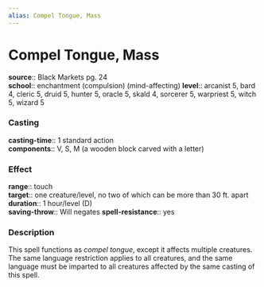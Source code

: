 ```yaml
---
alias: Compel Tongue, Mass
---
```


# Compel Tongue, Mass 

**source**:: Black Markets pg. 24  
**school**:: enchantment (compulsion) (mind-affecting)
**level**:: arcanist 5, bard 4, cleric 5, druid 5, hunter 5, oracle 5, skald 4, sorcerer 5, warpriest 5, witch 5, wizard 5

### Casting 

**casting-time**:: 1 standard action  
**components**:: V, S, M (a wooden block carved with a letter)

### Effect 

**range**:: touch  
**target**:: one creature/level, no two of which can be more than 30 ft. apart  
**duration**:: 1 hour/level (D)  
**saving-throw**:: Will negates
**spell-resistance**:: yes

### Description 

This spell functions as *compel tongue*, except it affects multiple creatures. The same language restriction applies to all creatures, and the same language must be imparted to all creatures affected by the same casting of this spell.
